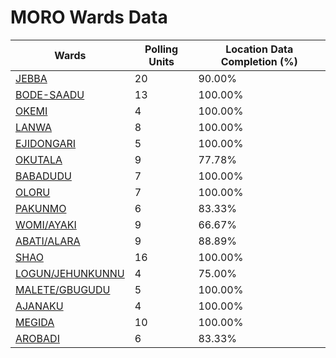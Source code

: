 
# MORO Wards Data

| Wards | Polling Units | Location Data Completion (%) |
| ---- | ----- | ------- |
| [JEBBA](./wards/5787-jebba) | 20 | 90.00% |
| [BODE-SAADU](./wards/5788-bode-saadu) | 13 | 100.00% |
| [OKEMI](./wards/5789-okemi) | 4 | 100.00% |
| [LANWA](./wards/5790-lanwa) | 8 | 100.00% |
| [EJIDONGARI](./wards/5791-ejidongari) | 5 | 100.00% |
| [OKUTALA](./wards/5792-okutala) | 9 | 77.78% |
| [BABADUDU](./wards/5793-babadudu) | 7 | 100.00% |
| [OLORU](./wards/5794-oloru) | 7 | 100.00% |
| [PAKUNMO](./wards/5795-pakunmo) | 6 | 83.33% |
| [WOMI/AYAKI](./wards/5796-womi/ayaki) | 9 | 66.67% |
| [ABATI/ALARA](./wards/5797-abati/alara) | 9 | 88.89% |
| [SHAO](./wards/5798-shao) | 16 | 100.00% |
| [LOGUN/JEHUNKUNNU](./wards/5799-logun/jehunkunnu) | 4 | 75.00% |
| [MALETE/GBUGUDU](./wards/5800-malete/gbugudu) | 5 | 100.00% |
| [AJANAKU](./wards/5801-ajanaku) | 4 | 100.00% |
| [MEGIDA](./wards/5802-megida) | 10 | 100.00% |
| [AROBADI](./wards/5803-arobadi) | 6 | 83.33% |




